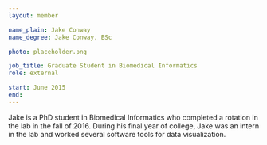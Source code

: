 ```yaml
---
layout: member

name_plain: Jake Conway
name_degree: Jake Conway, BSc

photo: placeholder.png

job_title: Graduate Student in Biomedical Informatics
role: external

start: June 2015
end: 
---
```

Jake is a PhD student in Biomedical Informatics who completed a rotation in the lab in the fall of 2016. During his final year of college, Jake was an intern in the lab and worked several software tools for data visualization.